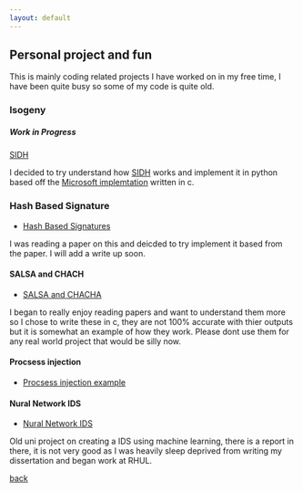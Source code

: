 ```yaml
---
layout: default
---
```


## Personal project and fun 




This is mainly coding related projects I have worked on in my free time, I have been quite busy so some of my code is quite old.  
 
 
 
 ### Isogeny 
##### Work in Progress
 [SIDH](https://github.com/HBLocker/Isogeny-/blob/main/sidh.py)

I decided to try understand how [SIDH](https://blog.cloudflare.com/sidh-go/) works and implement it in python based off the [Microsoft implemtation](https://github.com/microsoft/PQCrypto-SIDH)  written in c.


### Hash Based Signature
- [Hash Based Signatures](https://github.com/HBLocker/Hash-Based-Signatures)

I was reading a paper on this and deicded to try implement it based from the paper. I will add a write up soon. 


#### SALSA and CHACH 
- [SALSA and CHACHA](https://github.com/HBLocker/Salsa-ChaCha)


I began to really enjoy reading papers and want to understand them more so I chose to write these in c, they are not 100% accurate with thier outputs but it is somewhat an example of how they work. Please dont use them for any real world project that would be silly now. 



#### Procsess injection
-  [Procsess injection example](https://github.com/HBLocker/procsss-Injection/blob/master/README.md)


#### Nural Network IDS

 - [Nural Network IDS](https://github.com/HBLocker/NuralNetwork-Network-traffic)
 
 Old uni project on creating a IDS using machine learning, there is a report in there, it is not very good as I was heavily sleep deprived from writing my dissertation and began work at RHUL. 


[back](./)



